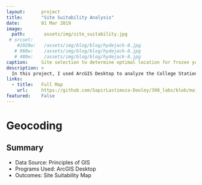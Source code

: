 ```yaml
---
layout:      project
title:       "Site Suitability Analysis"
date:        01 Mar 2019
image:
  path:       assets/img/site_suitability.jpg
 # srcset:
    #1920w:   /assets/img/blog/blog/hydejack-8.jpg
   # 960w:    /assets/img/blog/blog/hydejack-8.jpg
   # 480w:    /assets/img/blog/blog/hydejack-8.jpg
caption:     Site selection to determine optimal location for frozen yogurt restaurant.
description: >
  In this project, I used ArcGIS Desktop to analyze the College Station, TX area for potential site locations based on customer requirments.
links:
  - title:   Full Map
    url:     https://github.com/SapirLastimoza-Dooley/390_labs/blob/main/site_suitability.pdf
featured:    False
---
```

# Geocoding

## Summary
* Data Source: Principles of GIS
* Programs Used: ArcGIS Desktop
* Outcomes: Site Suitability Map